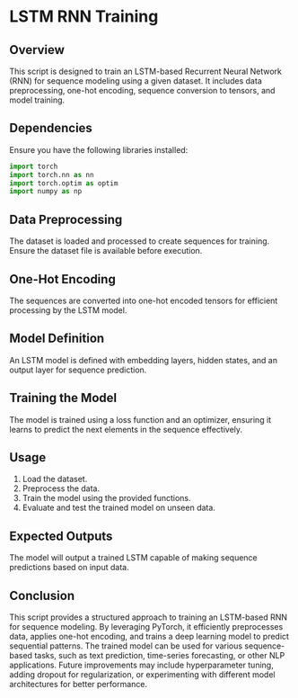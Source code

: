 # LSTM RNN Training

## Overview
This script is designed to train an LSTM-based Recurrent Neural Network (RNN) for sequence modeling using a given dataset. It includes data preprocessing, one-hot encoding, sequence conversion to tensors, and model training.

## Dependencies
Ensure you have the following libraries installed:
```python
import torch
import torch.nn as nn
import torch.optim as optim
import numpy as np
```

## Data Preprocessing
The dataset is loaded and processed to create sequences for training. Ensure the dataset file is available before execution.

## One-Hot Encoding
The sequences are converted into one-hot encoded tensors for efficient processing by the LSTM model.

## Model Definition
An LSTM model is defined with embedding layers, hidden states, and an output layer for sequence prediction.

## Training the Model
The model is trained using a loss function and an optimizer, ensuring it learns to predict the next elements in the sequence effectively.

## Usage
1. Load the dataset.
2. Preprocess the data.
3. Train the model using the provided functions.
4. Evaluate and test the trained model on unseen data.

## Expected Outputs
The model will output a trained LSTM capable of making sequence predictions based on input data.

## Conclusion
This script provides a structured approach to training an LSTM-based RNN for sequence modeling. By leveraging PyTorch, it efficiently preprocesses data, applies one-hot encoding, and trains a deep learning model to predict sequential patterns. The trained model can be used for various sequence-based tasks, such as text prediction, time-series forecasting, or other NLP applications. Future improvements may include hyperparameter tuning, adding dropout for regularization, or experimenting with different model architectures for better performance.


